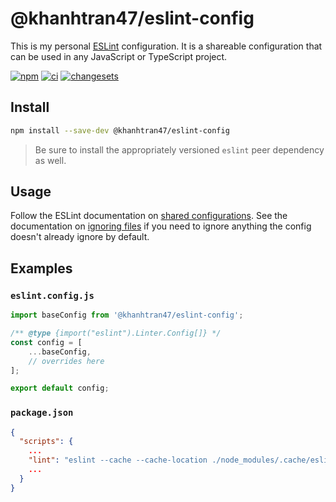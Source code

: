 # @khanhtran47/eslint-config

This is my personal [ESLint][eslint] configuration. It is a shareable configuration that can be used in any JavaScript or TypeScript project.

[![npm][npm-image]][npm-url]
[![ci][ci-image]][ci-url]
[![changesets][changesets-image]][changesets-url]

## Install

```bash
npm install --save-dev @khanhtran47/eslint-config
```

> Be sure to install the appropriately versioned `eslint` peer dependency as well.

## Usage

Follow the ESLint documentation on [shared configurations][eslint-sharing]. See the documentation on
[ignoring files][eslint-ignores] if you need to ignore anything the config doesn't already ignore by
default.

## Examples

### `eslint.config.js`

```js
import baseConfig from '@khanhtran47/eslint-config';

/** @type {import("eslint").Linter.Config[]} */
const config = [
	...baseConfig,
	// overrides here
];

export default config;
```

### `package.json`

```json
{
  "scripts": {
    ...
    "lint": "eslint --cache --cache-location ./node_modules/.cache/eslint .",
    ...
  }
}
```

[npm-image]: https://img.shields.io/npm/v/@khanhtran47/eslint-config.svg?style=flat-square
[npm-url]: https://www.npmjs.com/package/@khanhtran47/eslint-config
[ci-image]: https://img.shields.io/github/actions/workflow/status/khanhtran47/eslint-config/ci.yml?logo=github&style=flat-square
[ci-url]: https://github.com/khanhtran47/eslint-config/actions?query=workflow%3Aci
[changesets-image]: https://img.shields.io/badge/maintained%20with-changesets-blue?style=flat-square
[changesets-url]: https://github.com/changesets/changesets
[eslint]: https://eslint.org/
[eslint-sharing]: https://eslint.org/docs/latest/use/configure/configuration-files#using-a-shareable-configuration-package
[eslint-ignores]: https://eslint.org/docs/latest/use/configure/migration-guide#ignoring-files
